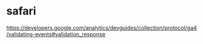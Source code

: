# safari
https://developers.google.com/analytics/devguides/collection/protocol/ga4/validating-events#validation_response
